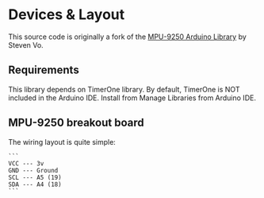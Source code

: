 # Devices & Layout

This source code is originally a fork of the [MPU-9250 Arduino Library](https://github.com/stevenvo/mpuarduino) by Steven Vo.

## Requirements

This library depends on TimerOne library. By default, TimerOne is NOT included in the Arduino IDE. Install from Manage Libraries from Arduino IDE.

## MPU-9250 breakout board

The wiring layout is quite simple:

    ```
    VCC --- 3v
    GND --- Ground
    SCL --- A5 (19)
    SDA --- A4 (18)
    ```
